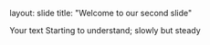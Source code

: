 layout: slide
title: "Welcome to our second slide"

Your text
Starting to understand; slowly but steady 
